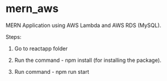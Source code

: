 # mern_aws
MERN Application using AWS Lambda and AWS RDS (MySQL).


Steps:
 1) Go to reactapp folder
 
 2) Run the command - npm install (for installing the package).
 
 3) Run command - npm run start
